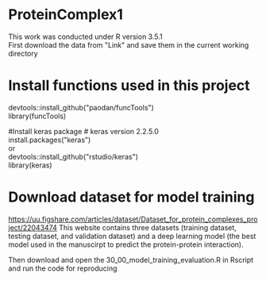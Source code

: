 # ProteinComplex1
This work was conducted under R version 3.5.1  
First download the data from "Link" and save them in the current working directory  

# Install functions used in this project  
devtools::install_github("paodan/funcTools")  
library(funcTools)  

#Install keras package # keras version 2.2.5.0  
install.packages("keras")  
or   
devtools::install_github("rstudio/keras")  
library(keras)   

# Download dataset for model training
https://uu.figshare.com/articles/dataset/Dataset_for_protein_complexes_project/22043474
This website contains three datasets (training dataset, testing dataset, and validation dataset) and a deep learning model (the best model used in the manuscirpt to predict the protein-protein interaction).

Then download and open the 30_00_model_training_evaluation.R in Rscript and run the code for reproducing  
